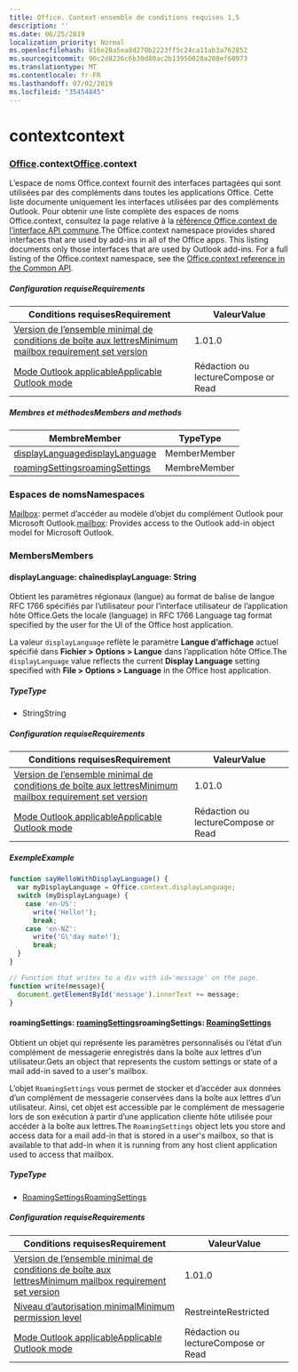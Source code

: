 ```yaml
---
title: Office. Context-ensemble de conditions requises 1,5
description: ''
ms.date: 06/25/2019
localization_priority: Normal
ms.openlocfilehash: 816e28a5ea8d270b2223ff5c24ca11ab3a762852
ms.sourcegitcommit: 90c2d8236c6b30d80ac2b13950028a208ef60973
ms.translationtype: MT
ms.contentlocale: fr-FR
ms.lasthandoff: 07/02/2019
ms.locfileid: "35454845"
---
```

# <a name="context"></a><span data-ttu-id="86a83-102">context</span><span class="sxs-lookup"><span data-stu-id="86a83-102">context</span></span>

### <a name="officeofficemdcontext"></a><span data-ttu-id="86a83-103">[Office](Office.md).context</span><span class="sxs-lookup"><span data-stu-id="86a83-103">[Office](Office.md).context</span></span>

<span data-ttu-id="86a83-p101">L’espace de noms Office.context fournit des interfaces partagées qui sont utilisées par des compléments dans toutes les applications Office. Cette liste documente uniquement les interfaces utilisées par des compléments Outlook. Pour obtenir une liste complète des espaces de noms Office.context, consultez la page relative à la [référence Office.context de l’interface API commune](/javascript/api/office/office.context).</span><span class="sxs-lookup"><span data-stu-id="86a83-p101">The Office.context namespace provides shared interfaces that are used by add-ins in all of the Office apps. This listing documents only those interfaces that are used by Outlook add-ins. For a full listing of the Office.context namespace, see the [Office.context reference in the Common API](/javascript/api/office/office.context).</span></span>

##### <a name="requirements"></a><span data-ttu-id="86a83-106">Configuration requise</span><span class="sxs-lookup"><span data-stu-id="86a83-106">Requirements</span></span>

|<span data-ttu-id="86a83-107">Conditions requises</span><span class="sxs-lookup"><span data-stu-id="86a83-107">Requirement</span></span>| <span data-ttu-id="86a83-108">Valeur</span><span class="sxs-lookup"><span data-stu-id="86a83-108">Value</span></span>|
|---|---|
|[<span data-ttu-id="86a83-109">Version de l’ensemble minimal de conditions de boîte aux lettres</span><span class="sxs-lookup"><span data-stu-id="86a83-109">Minimum mailbox requirement set version</span></span>](/office/dev/add-ins/reference/requirement-sets/outlook-api-requirement-sets)| <span data-ttu-id="86a83-110">1.0</span><span class="sxs-lookup"><span data-stu-id="86a83-110">1.0</span></span>|
|[<span data-ttu-id="86a83-111">Mode Outlook applicable</span><span class="sxs-lookup"><span data-stu-id="86a83-111">Applicable Outlook mode</span></span>](/outlook/add-ins/#extension-points)| <span data-ttu-id="86a83-112">Rédaction ou lecture</span><span class="sxs-lookup"><span data-stu-id="86a83-112">Compose or Read</span></span>|

##### <a name="members-and-methods"></a><span data-ttu-id="86a83-113">Membres et méthodes</span><span class="sxs-lookup"><span data-stu-id="86a83-113">Members and methods</span></span>

| <span data-ttu-id="86a83-114">Membre</span><span class="sxs-lookup"><span data-stu-id="86a83-114">Member</span></span> | <span data-ttu-id="86a83-115">Type</span><span class="sxs-lookup"><span data-stu-id="86a83-115">Type</span></span> |
|--------|------|
| [<span data-ttu-id="86a83-116">displayLanguage</span><span class="sxs-lookup"><span data-stu-id="86a83-116">displayLanguage</span></span>](#displaylanguage-string) | <span data-ttu-id="86a83-117">Member</span><span class="sxs-lookup"><span data-stu-id="86a83-117">Member</span></span> |
| [<span data-ttu-id="86a83-118">roamingSettings</span><span class="sxs-lookup"><span data-stu-id="86a83-118">roamingSettings</span></span>](#roamingsettings-roamingsettings) | <span data-ttu-id="86a83-119">Membre</span><span class="sxs-lookup"><span data-stu-id="86a83-119">Member</span></span> |

### <a name="namespaces"></a><span data-ttu-id="86a83-120">Espaces de noms</span><span class="sxs-lookup"><span data-stu-id="86a83-120">Namespaces</span></span>

<span data-ttu-id="86a83-121">[Mailbox](office.context.mailbox.md): permet d’accéder au modèle d’objet du complément Outlook pour Microsoft Outlook.</span><span class="sxs-lookup"><span data-stu-id="86a83-121">[mailbox](office.context.mailbox.md): Provides access to the Outlook add-in object model for Microsoft Outlook.</span></span>

### <a name="members"></a><span data-ttu-id="86a83-122">Members</span><span class="sxs-lookup"><span data-stu-id="86a83-122">Members</span></span>

#### <a name="displaylanguage-string"></a><span data-ttu-id="86a83-123">displayLanguage: chaîne</span><span class="sxs-lookup"><span data-stu-id="86a83-123">displayLanguage: String</span></span>

<span data-ttu-id="86a83-124">Obtient les paramètres régionaux (langue) au format de balise de langue RFC 1766 spécifiés par l’utilisateur pour l’interface utilisateur de l’application hôte Office.</span><span class="sxs-lookup"><span data-stu-id="86a83-124">Gets the locale (language) in RFC 1766 Language tag format specified by the user for the UI of the Office host application.</span></span>

<span data-ttu-id="86a83-125">La valeur `displayLanguage` reflète le paramètre **Langue d’affichage** actuel spécifié dans **Fichier > Options > Langue** dans l’application hôte Office.</span><span class="sxs-lookup"><span data-stu-id="86a83-125">The `displayLanguage` value reflects the current **Display Language** setting specified with **File > Options > Language** in the Office host application.</span></span>

##### <a name="type"></a><span data-ttu-id="86a83-126">Type</span><span class="sxs-lookup"><span data-stu-id="86a83-126">Type</span></span>

*   <span data-ttu-id="86a83-127">String</span><span class="sxs-lookup"><span data-stu-id="86a83-127">String</span></span>

##### <a name="requirements"></a><span data-ttu-id="86a83-128">Configuration requise</span><span class="sxs-lookup"><span data-stu-id="86a83-128">Requirements</span></span>

|<span data-ttu-id="86a83-129">Conditions requises</span><span class="sxs-lookup"><span data-stu-id="86a83-129">Requirement</span></span>| <span data-ttu-id="86a83-130">Valeur</span><span class="sxs-lookup"><span data-stu-id="86a83-130">Value</span></span>|
|---|---|
|[<span data-ttu-id="86a83-131">Version de l’ensemble minimal de conditions de boîte aux lettres</span><span class="sxs-lookup"><span data-stu-id="86a83-131">Minimum mailbox requirement set version</span></span>](/office/dev/add-ins/reference/requirement-sets/outlook-api-requirement-sets)| <span data-ttu-id="86a83-132">1.0</span><span class="sxs-lookup"><span data-stu-id="86a83-132">1.0</span></span>|
|[<span data-ttu-id="86a83-133">Mode Outlook applicable</span><span class="sxs-lookup"><span data-stu-id="86a83-133">Applicable Outlook mode</span></span>](/outlook/add-ins/#extension-points)| <span data-ttu-id="86a83-134">Rédaction ou lecture</span><span class="sxs-lookup"><span data-stu-id="86a83-134">Compose or Read</span></span>|

##### <a name="example"></a><span data-ttu-id="86a83-135">Exemple</span><span class="sxs-lookup"><span data-stu-id="86a83-135">Example</span></span>

```javascript
function sayHelloWithDisplayLanguage() {
  var myDisplayLanguage = Office.context.displayLanguage;
  switch (myDisplayLanguage) {
    case 'en-US':
      write('Hello!');
      break;
    case 'en-NZ':
      write('G\'day mate!');
      break;
  }
}

// Function that writes to a div with id='message' on the page.
function write(message){
  document.getElementById('message').innerText += message;
}
```

#### <a name="roamingsettings-roamingsettingsjavascriptapioutlook15officeroamingsettings"></a><span data-ttu-id="86a83-136">roamingSettings: [roamingSettings](/javascript/api/outlook_1_5/office.RoamingSettings)</span><span class="sxs-lookup"><span data-stu-id="86a83-136">roamingSettings: [RoamingSettings](/javascript/api/outlook_1_5/office.RoamingSettings)</span></span>

<span data-ttu-id="86a83-137">Obtient un objet qui représente les paramètres personnalisés ou l’état d’un complément de messagerie enregistrés dans la boîte aux lettres d’un utilisateur.</span><span class="sxs-lookup"><span data-stu-id="86a83-137">Gets an object that represents the custom settings or state of a mail add-in saved to a user's mailbox.</span></span>

<span data-ttu-id="86a83-138">L’objet `RoamingSettings` vous permet de stocker et d’accéder aux données d’un complément de messagerie conservées dans la boîte aux lettres d’un utilisateur. Ainsi, cet objet est accessible par le complément de messagerie lors de son exécution à partir d’une application cliente hôte utilisée pour accéder à la boîte aux lettres.</span><span class="sxs-lookup"><span data-stu-id="86a83-138">The `RoamingSettings` object lets you store and access data for a mail add-in that is stored in a user's mailbox, so that is available to that add-in when it is running from any host client application used to access that mailbox.</span></span>

##### <a name="type"></a><span data-ttu-id="86a83-139">Type</span><span class="sxs-lookup"><span data-stu-id="86a83-139">Type</span></span>

*   [<span data-ttu-id="86a83-140">RoamingSettings</span><span class="sxs-lookup"><span data-stu-id="86a83-140">RoamingSettings</span></span>](/javascript/api/outlook_1_5/office.RoamingSettings)

##### <a name="requirements"></a><span data-ttu-id="86a83-141">Configuration requise</span><span class="sxs-lookup"><span data-stu-id="86a83-141">Requirements</span></span>

|<span data-ttu-id="86a83-142">Conditions requises</span><span class="sxs-lookup"><span data-stu-id="86a83-142">Requirement</span></span>| <span data-ttu-id="86a83-143">Valeur</span><span class="sxs-lookup"><span data-stu-id="86a83-143">Value</span></span>|
|---|---|
|[<span data-ttu-id="86a83-144">Version de l’ensemble minimal de conditions de boîte aux lettres</span><span class="sxs-lookup"><span data-stu-id="86a83-144">Minimum mailbox requirement set version</span></span>](/office/dev/add-ins/reference/requirement-sets/outlook-api-requirement-sets)| <span data-ttu-id="86a83-145">1.0</span><span class="sxs-lookup"><span data-stu-id="86a83-145">1.0</span></span>|
|[<span data-ttu-id="86a83-146">Niveau d’autorisation minimal</span><span class="sxs-lookup"><span data-stu-id="86a83-146">Minimum permission level</span></span>](/outlook/add-ins/understanding-outlook-add-in-permissions)| <span data-ttu-id="86a83-147">Restreinte</span><span class="sxs-lookup"><span data-stu-id="86a83-147">Restricted</span></span>|
|[<span data-ttu-id="86a83-148">Mode Outlook applicable</span><span class="sxs-lookup"><span data-stu-id="86a83-148">Applicable Outlook mode</span></span>](/outlook/add-ins/#extension-points)| <span data-ttu-id="86a83-149">Rédaction ou lecture</span><span class="sxs-lookup"><span data-stu-id="86a83-149">Compose or Read</span></span>|
